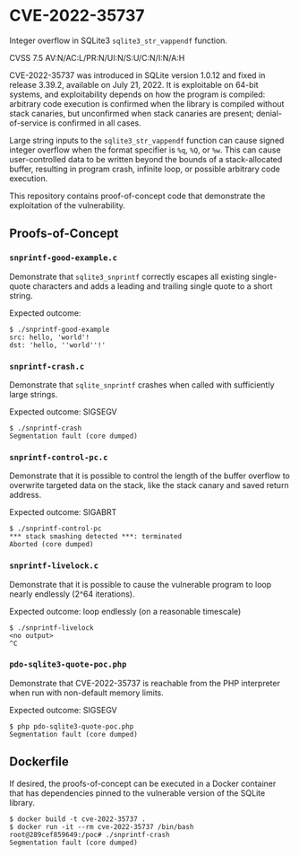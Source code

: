 # CVE-2022-35737

Integer overflow in SQLite3 `sqlite3_str_vappendf` function.

CVSS 7.5 AV:N/AC:L/PR:N/UI:N/S:U/C:N/I:N/A:H

CVE-2022-35737 was introduced in SQLite version 1.0.12 and fixed in release
3.39.2, available on July 21, 2022. It is exploitable on 64-bit systems, and
exploitability depends on how the program is compiled: arbitrary code execution
is confirmed when the library is compiled without stack canaries, but
unconfirmed when stack canaries are present; denial-of-service is confirmed in
all cases.

Large string inputs to the `sqlite3_str_vappendf` function can cause signed
integer overflow when the format specifier is `%q`, `%Q`, or `%w`. This can
cause user-controlled data to be written beyond the bounds of a stack-allocated
buffer, resulting in program crash, infinite loop, or possible arbitrary code
execution.

This repository contains proof-of-concept code that demonstrate the
exploitation of the vulnerability.

## Proofs-of-Concept

### `snprintf-good-example.c`

Demonstrate that `sqlite3_snprintf` correctly escapes all existing single-quote
characters and adds a leading and trailing single quote to a short string.

Expected outcome:

```
$ ./snprintf-good-example
src: hello, 'world'!
dst: 'hello, ''world''!'
```

### `snprintf-crash.c`

Demonstrate that `sqlite_snprintf` crashes when called with sufficiently large
strings.

Expected outcome: SIGSEGV

```
$ ./snprintf-crash
Segmentation fault (core dumped)
```

### `snprintf-control-pc.c`

Demonstrate that it is possible to control the length of the buffer overflow to
overwrite targeted data on the stack, like the stack canary and saved return
address.

Expected outcome: SIGABRT

```
$ ./snprintf-control-pc
*** stack smashing detected ***: terminated
Aborted (core dumped)
```

### `snprintf-livelock.c`

Demonstrate that it is possible to cause the vulnerable program to loop nearly
endlessly (2^64 iterations).

Expected outcome: loop endlessly (on a reasonable timescale)

```
$ ./snprintf-livelock
<no output>
^C
```

### `pdo-sqlite3-quote-poc.php`

Demonstrate that CVE-2022-35737 is reachable from the PHP interpreter when run
with non-default memory limits.

Expected outcome: SIGSEGV

```
$ php pdo-sqlite3-quote-poc.php
Segmentation fault (core dumped)
```

## Dockerfile

If desired, the proofs-of-concept can be executed in a Docker container that
has dependencies pinned to the vulnerable version of the SQLite library.

```
$ docker build -t cve-2022-35737 .
$ docker run -it --rm cve-2022-35737 /bin/bash
root@289cef859649:/poc# ./snprintf-crash
Segmentation fault (core dumped)
```
